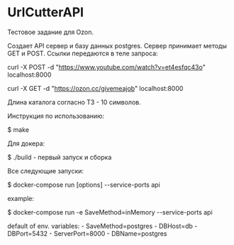 # UrlCutterAPI

Тестовое задание для Ozon.

Создает API сервер и базу данных postgres.
Сервер принимает методы GET и POST. Ссылки передаются в теле запроса:

curl -X POST -d "https://www.youtube.com/watch?v=et4esfqc43o" localhost:8000

curl -X GET -d "https://ozon.cc/givemeajob" localhost:8000

Длина каталога согласно ТЗ - 10 символов.

Инструкция по использованию:

$ make

Для докера:

$ ./build - первый запуск и сборка

Все следующие запуски:

$ docker-compose run [options] --service-ports api

example:

$ docker-compose run -e SaveMethod=inMemory --service-ports api


default of  env. variables:
  	- SaveMethod=postgres
  	- DBHost=db
  	- DBPort=5432
  	- ServerPort=8000
  	- DBName=postgres


